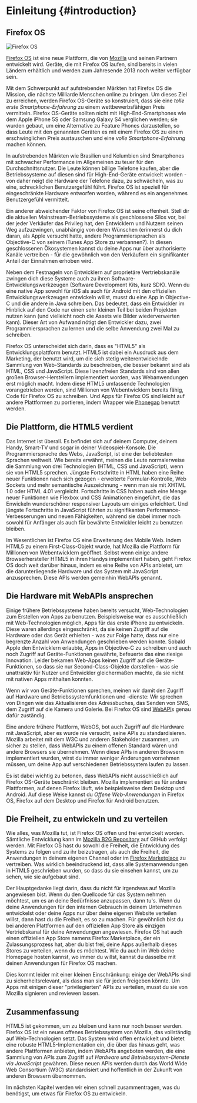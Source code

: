 # Einleitung {#introduction}

## Firefox OS

![Firefox OS](images/originals/firefox_os_simulator.png)

[Firefox OS](http://www.mozilla.org/firefox/os/) ist eine neue Plattform, die von [Mozilla](http://mozilla.org) und seinen Partnern entwickelt wird. Geräte, die mit Firefox OS laufen, sind bereits in vielen Ländern erhältlich und werden zum Jahresende 2013 noch weiter verfügbar sein.

Mit dem Schwerpunkt auf aufstrebenden Märkten hat Firefox OS die Mission, die nächste Milliarde Menschen online zu bringen. Um dieses Ziel zu erreichen, werden Firefox OS-Geräte so konstruiert, dass sie eine *tolle erste Smartphone-Erfahrung* zu einem wettbewerbsfähigen Preis vermitteln. Firefox OS-Geräte sollten nicht mit High-End-Smartphones wie dem Apple iPhone 5S oder Samsung Galaxy S4 verglichen werden; sie wurden gebaut, um eine Alternative zu Feature Phones darzustellen, so dass Leute mit den genannten Geräten es mit einem Firefox OS zu einem erschwinglichen Preis austauschen und eine *volle Smartphone-Erfahrung* machen können.

In aufstrebenden Märkten wie Brasilien und Kolumbien sind Smartphones mit schwacher Performance im Allgemeinen zu teuer für den Durchschnittsnutzer. Die Leute können billige Telefone kaufen, aber die Betriebssysteme auf diesen sind für High-End-Geräte entwickelt worden - von daher neigt die Hardware der Telefone dazu, zu schwächeln, was zu eine, schrecklichen Benutzergefühl führt. Firefox OS ist speziell für eingeschränkte Hardware entworfen worden, während es ein angenehmes Benutzergefühl vermittelt.

Ein anderer abweichender Faktor von Firefox OS ist seine offenheit. Stell dir die aktuellen Mainstream-Betriebssysteme als geschlossene Silos vor, bei der jeder Verkäufer das Privileg hat, den Entwicklern und Nutzern seinen Weg aufzuzwingen, unabhängig von deren Wünschen (erinnerst du dich daran, als Apple versucht hatte, andere Programmiersprachen als Objective-C von seinem iTunes App Store zu verbannen?). In diesen geschlossenen Ökosystemen kannst du deine Apps nur über authorisierte Kanäle vertreiben - für die gewöhnlich von den Verkäufern ein signifikanter Anteil der Einnahmen erhoben wird.

Neben dem Festnageln von Entwicklern auf proprietäre Vertriebskanäle zwingen dich diese Systeme auch zu ihren Software-Entwicklungswerkzeugen (Software Development Kits, kurz SDK). Wenn du eine native App sowohl für iOS als auch für Android mit den offiziellen Entwicklungswerkzeugen entwickeln willst, musst du eine App in Objective-C und die andere in Java schreiben. Das bedeutet, dass ein Entwickler im Hinblick auf den Code nur einen sehr kleinen Teil bei beiden Projekten nutzen kann (und vielleicht noch die Assets wie Bilder wiederverwerten kann). Dieser Art von Aufwand nötigt den Entwickler dazu, zwei Programmiersprachen zu lernen und die selbe Anwendung zwei Mal zu schreiben.

Firefox OS unterscheidet sich darin, dass es "HTML5" als Entwicklungsplattform benutzt. HTML5 ist dabei ein Ausdruck aus dem Marketing, der benutzt wird, um die sich stetig weiterentwickelnde Sammlung von Web-Standards zu beschreiben, die besser bekannt sind als HTML, CSS und JavaScript. Diese lizenzfreien Standards sind von allen großen Browser-Herstellern implementiert worden, was Webanwendungen erst möglich macht. Indem diese HTML5 umfassende Technologien vorangetrieben werden, sind Millionen von Webentwicklern bereits fähig, Code für Firefox OS zu schreiben. Und Apps für Firefox OS sind leicht auf andere Plattformen zu portieren, indem Wrapper wie [Phonegap](http://phonegap.com) benutzt werden.

## Die Plattform, die HTML5 verdient

Das Internet ist überall. Es befindet sich auf deinem Computer, deinem Handy, Smart-TV und sogar in deiner Videospiel-Konsole. Die Programmiersprache des Webs, JavaScript, ist eine der beliebtesten Sprachen weltweit. Wie bereits erwähnt, meinen die Leute normalerweise die Sammlung von drei Technologien (HTML, CSS und JavaScript), wenn sie von HTML5 sprechen. Jüngste Fortschritte in HTML haben eine Reihe neuer Funktionen nach sich gezogen - erweiterte Formular-Kontrolle, Web Sockets und mehr semantische Auszeichnung - wenn man sie mit XHTML 1.0 oder HTML 4.01 vergleicht. Fortschritte in CSS haben auch eine Menge neuer Funktionen wie Flexbox und CSS Animationen eingeführt, die das Enwickeln wunderschöner responsiver Layouts um einiges erleichtert. Und jüngste Fortschritte in JavaScript führten zu signifikanten Performance-Verbesserungen und neuen Fähigkeiten, während sie dabei immer noch sowohl für Anfänger als auch für bewährte Entwickler leicht zu benutzen bleiben.

Im Wesentlichen ist Firefox OS eine Erweiterung des Mobile Web. Indem HTML5 zu einem First-Class-Objekt wurde, hat Mozilla die Plattform für Millionen von Webentwicklern geöffnet. Selbst wenn einige andere Browserhersteller HTML5 in ihren Handys implementiert haben, geht Firefox OS doch weit darüber hinaus, indem es eine Reihe von APIs anbietet, um die darunterliegende Hardware und das System mit JavaScript anzusprechen. Diese APIs werden gemeinhin WebAPIs genannt.

## Die Hardware mit WebAPIs ansprechen

Einige frühere Betriebssysteme haben bereits versucht, Web-Technologien zum Erstellen von Apps zu benutzen. Beispielsweise war es ausschließlich mit Web-Technologien möglich, Apps für das erste iPhone zu entwickeln. Diese waren allerdings eingeschränkt, da sie keinen Zugriff auf die Hardware oder das Gerät erhielten - was zur Folge hatte, dass nur eine begrenzte Anzahl von Anwendungen geschrieben werden konnte. Sobald Apple den Entwicklern erlaubte, Apps in Objective-C zu schreiben und auch noch Zugriff auf Geräte-Funktionen gewährte, befeuerte das eine riesige Innovation. Leider bekamen Web-Apps keinen Zugriff auf die Geräte-Funktionen, so dass sie nur Second-Class-Objekte darstellen - was sie unattraktiv für Nutzer und Entwickler gleichermaßen machte, da sie nicht mit nativen Apps mithalten konnten.

Wenn wir von Geräte-Funktionen sprechen, meinen wir damit den Zugriff auf Hardware und Betriebssystemfunktionen und -dienste: Wir sprechen von Dingen wie das Aktualisieren des Adressbuches, das Senden von SMS, dem Zugriff auf die Kamera und Galerie. Bei Firefox OS sind [WebAPI](https://wiki.mozilla.org/WebAPI)s genau dafür zuständig.

Eine andere frühere Plattform, WebOS, bot auch Zugriff auf die Hardware mit JavaScript, aber es wurde nie versucht, seine APIs zu standardisieren. Mozilla arbeitet mit dem W3C und anderen Stakeholder zusammen, um sicher zu stellen, dass WebAPIs zu einem offenen Standard wären und andere Browsers sie übernehmen. Wenn diese APIs in anderen Browsern implementiert wurden, wirst du immer weniger Änderungen vornehmen müssen, um deine App auf verschiedenen Betriebssystem laufen zu lassen.

Es ist dabei wichtig zu betonen, dass WebAPIs nicht ausschließlich auf Firefox OS-Geräte beschränkt bleiben. Mozilla implementiert es für andere Plattformen, auf denen Firefox läuft, wie beispielsweise dem Desktop und Android. Auf diese Weise kannst du *Offene Web-Anwendungen* in Firefox OS, Firefox auf dem Desktop und Firefox für Android benutzen.

## Die Freiheit, zu entwickeln und zu verteilen

Wie alles, was Mozilla tut, ist Firefox OS offen und frei entwickelt worden. Sämtliche Entwicklung kann im [Mozilla B2G Repository](https://github.com/mozilla-b2g/B2G) auf GitHub verfolgt werden. Mit Firefox OS hast du sowohl die Freiheit, die Entwicklung des Systems zu folgen und zu ihr beizutragen, als auch die Freiheit, die Anwendungen in deinem eigenen Channel oder im [Firefox Marketplace](https://marketplace.firefox.com/) zu vertreiben. Was wirklich beeindruckend ist, dass alle Systemanwendungen in HTML5 geschrieben wurden, so dass du sie einsehen kannst, um zu sehen, wie sie aufgebaut sind.

Der Hauptgedanke liegt darin, dass du nicht für irgendwas auf Mozilla angewiesen bist. Wenn du den Quellcode für das System nehmen möchtest, um es an deine Bedürfnisse anzupassen, dann tu's. Wenn du deine Anwendungen für den internen Gebrauch in deinem Unternehmen entwickelst oder deine Apps nur über deine eigenen Website verteilen willst, dann hast du die Freiheit, es so zu machen. Für gewöhnlich bist du bei anderen Plattformen auf den offiziellen App Store als einzigen Vertriebskanal für deine Anwendungen angewiesen. Firefox OS hat auch einen offiziellen App Store namens Firefox Marketplace, der ein Zulassungsprozess hat, aber du bist frei, deine Apps außerhalb dieses Stores zu verteilen, wenn du es möchtest. Wie du auch im Web deine Homepage hosten kannst, wo immer du willst, kannst du dasselbe mit deinen Anwendungen für Firefox OS machen.

Dies kommt leider mit einer kleinen Einschränkung: einige der WebAPIs sind zu sicherheitsrelevant, als dass man sie für jeden freigeben könnte. Um Apps mit einigen dieser "privilegierten" APIs zu verteilen, musst du sie von Mozilla signieren und reviewen lassen.

## Zusammenfassung

HTML5 ist gekommen, um zu bleiben und kann nur noch besser werden. Firefox OS ist ein neues offenes Betriebssystem von Mozilla, das vollständig auf Web-Technologien setzt. Das System wird offen entwickelt und bietet eine robuste HTML5-Implementation ein, die über das hinaus geht, was andere Plattformen anbieten, indem WebAPIs angeboten werden, die eine Sammlung von APIs zum Zugriff auf *Hardware und Betriebssystem-Dienste via JavaScript* gewähren. Diese neuen APIs werden durch das World Wide Web Consortium (W3C) standardisiert und hoffentlich in der Zukunft von anderen Browsern übernommen.

Im nächsten Kapitel werden wir einen schnell zusammentragen, was du benötigst, um etwas für Firefox OS zu entwickeln.

